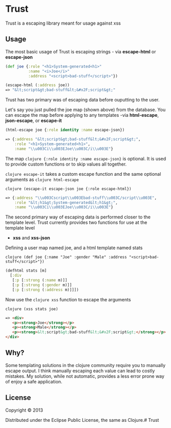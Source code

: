 # Trust

Trust is a escaping library meant for usage against xss

## Usage

The most basic usage of Trust is escaping strings - via
**escape-html** or **escape-json**  

```clojure
(def joe {:role "<h1>System-generated<h1>"
          :name "<i>Joe</i>"
          :address "<script>bad-stuff</script>"})                  
```

```clojure
(escape-html (:address joe)) 
=> "&lt;script&gt;bad-stuff&lt;&#x2F;script&gt;"
```

Trust has two primary was of escaping data before ouputting to the user.

Let's say you just pulled the joe map (shown above) from the database. You can escape the map before applying to any templates
-via **html-escape**, **json-escape**, or **escape-it**


```clojure
(html-escape joe {:role identity :name escape-json})
```

```clojure
=> {:address "&lt;script&gt;bad-stuff&lt;&#x2F;script&gt;", 
    :role "<h1>System-generated<h1>", 
    :name "\\u003Ci\\u003EJoe\\u003C/i\\u003E"}
```

The map 
```clojure {:role identity :name escape-json}``` is optional.
It is used to provide custom functions or to skip values all together.

```clojure escape-it``` takes a custom escape function and the same
optional arguments as ```clojure html-escape```

```clojure (escape-it escape-json joe {:role escape-html})```

```clojure
=> {:address "\\u003Cscript\\u003Ebad-stuff\\u003C/script\\u003E", 
    :role "&lt;h1&gt;System-generated&lt;h1&gt;", 
    :name "\\u003Ci\\u003EJoe\\u003C/i\\u003E"}
```

The second primary way of escaping data is performed closer to the template
level.  Trust currently provides two functions for use at the template level
- **xss** and **xss-json** 

Defining a user map named joe, and a html template named stats

```clojure (def joe {:name "Joe" :gender "Male" :address "<script>bad-stuff</script>"})```

```clojure
(defhtml stats [m]
  [:div
   [:p [:strong (:name m)]]
   [:p [:strong (:gender m)]]
   [:p [:strong (:address m)]]])
```

Now use the ```clojure xss``` function to escape the arguments

```clojure (xss stats joe) ```

```html
=> <div>
   <p><strong>Joe</strong></p>
   <p><strong>Male</strong></p>
   <p><strong>&lt;script&gt;bad-stuff&lt;&#x2F;script&gt;</strong></p>
</div>
```


## Why?

Some templating solutions in the clojure community require you to
manually escape output.  I think manually escaping each value can lead 
to costly mistakes.  My solution, while not automatic, provides a
less error prone way of enjoy a safe application.


## License

Copyright © 2013 

Distributed under the Eclipse Public License, the same as Clojure.# Trust




